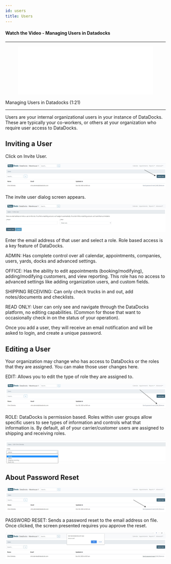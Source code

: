```yaml
---
id: users
title: Users
---
```


#### Watch the Video - Managing Users in Datadocks

***
<figure class="video-container">
  <iframe src="//www.youtube.com/embed/WkrBwk6szhQ" frameborder="0" allowFullScreen width="100%"></iframe>
</figure>


Managing Users in Datadocks (1:21)
***
Users are your internal organizational users in your instance of DataDocks. These are typically your co-workers, or others at your organization who require user access to DataDocks.

## Inviting a User 

Click on Invite User.

![Invite a User](/img/docs/advanced/users/new-user.jpg)

The invite user dialog screen appears.
 
![Invite a User Screen](/img/docs/advanced/users/invite-user-dialog.jpg)
 
Enter the email address of that user and select a role. Role based access is a key feature of DataDocks.

ADMIN: Has complete control over all calendar, appointments, companies, users, yards, docks and advanced settings.

OFFICE: Has the ability to edit appointments (booking/modifying), adding/modifying customers, and view reporting. This role has no access to advanced settings like adding organization users, and custom fields.      

SHIPPING RECEIVING: Can only check trucks in and out, add notes/documents and checklists.     

READ ONLY: User can only see and navigate through the DataDocks platform, no editing capabilities. (Common for those that want to occasionally check in on the status of your operation).

Once you add a user, they will receive an email notification and will be asked to login, and create a unique password. 

## Editing a User

Your organization may change who has access to DataDocks or the roles that they are assigned. You can make those user changes here. 

EDIT: Allows you to edit the type of role they are assigned to.

![Edit a User](/img/docs/advanced/users/edit-user.jpg)

ROLE: DataDocks is permission based. Roles within user groups allow specific users to see types of information and controls what that information is. By default, all of your carrier/customer users are assigned to shipping and receiving roles. 

![User Roles](/img/docs/advanced/users/role-sample.jpg)

## About Password Reset

![Password Reset](/img/docs/advanced/users/pw-reset.jpg)

PASSWORD RESET: Sends a password reset to the email address on file. Once clicked, the screen presented requires you approve the reset. 

![Confirm Password Reset](/img/docs/advanced/users/pw-reset-confirm.jpg)


